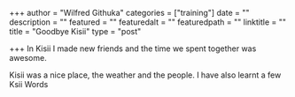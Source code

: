 +++
author = "Wilfred Githuka"
categories = ["training"]
date = ""
description = ""
featured = ""
featuredalt = ""
featuredpath = ""
linktitle = ""
title = "Goodbye Kisii"
type = "post"

+++
In Kisii I made new friends and the time we spent together was awesome. 

Kisii was a nice place, the weather and the people. I have also learnt a few Ksii Words

